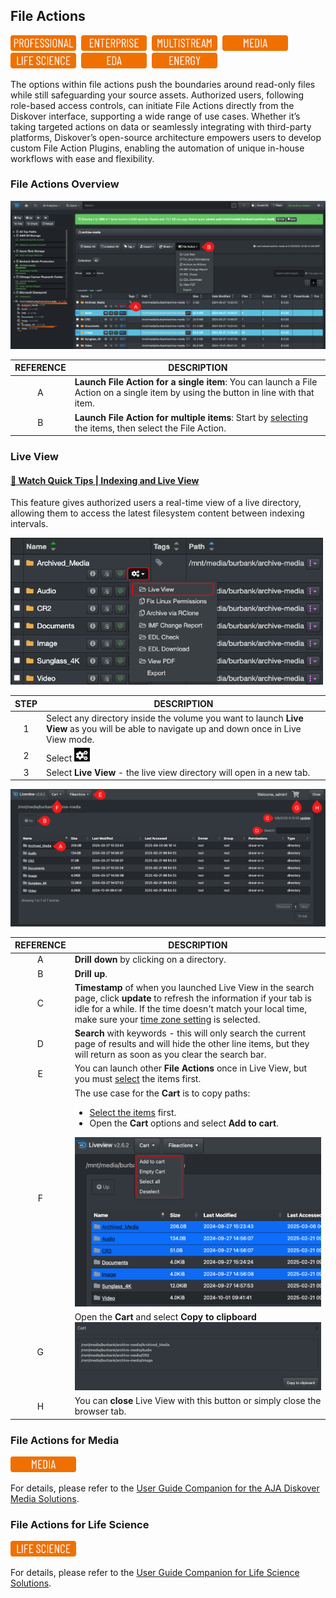 <p id="file_action"></p>

## File Actions

<img src="images/button_edition_professional.png" width="105">&nbsp;&nbsp;<img src="images/button_edition_enterprise.png" width="105">&nbsp;&nbsp;<img src="images/button_edition_multistream.png" width="105">&nbsp;&nbsp;<img src="images/button_edition_media.png" width="105">&nbsp;&nbsp;<img src="images/button_edition_life_science.png" width="105">&nbsp;&nbsp;<img src="images/button_edition_eda.png" width="105">&nbsp;&nbsp;<img src="images/button_edition_energy.png" width="105">

The options within file actions push the boundaries around read-only files while still safeguarding your source assets. Authorized users, following role-based access controls, can initiate File Actions directly from the Diskover interface, supporting a wide range of use cases. Whether it’s taking targeted actions on data or seamlessly integrating with third-party platforms, Diskover’s open-source architecture empowers users to develop custom File Action Plugins, enabling the automation of unique in-house workflows with ease and flexibility.

### File Actions Overview

![Image: Select File Action](images/file_action_overview.png)

| REFERENCE | DESCRIPTION |
| :---: | --- |
| A | **Launch File Action for a single item**: You can launch a File Action on a single item by using the button in line with that item. |
| B | **Launch File Action for multiple items**: Start by [selecting](#item_selection) the items, then select the File Action. |


<p id="file_action_live_view"></p>

### Live View

#### [🍿 Watch Quick Tips | Indexing and Live View](https://vimeo.com/767272643)

This feature gives authorized users a real-time view of a live directory, allowing them to access the latest filesystem content between indexing intervals.

<img src="images/file_action_live_view_launch.png" width="500">

| STEP | DESCRIPTION |
| :---: | --- |
| 1 | Select any directory inside the volume you want to launch **Live View** as you will be able to navigate up and down once in Live View mode. |
| 2 | Select <img src="images/icon_gears.png" width="25"> |
| 3 | Select **Live View** - the live view directory will open in a new tab. |

![Image: Directory Live View](images/file_action_live_view_overview.png)

| REFERENCE | DESCRIPTION |
| :---: | --- |
| A | **Drill down** by clicking on a directory. |
| B | **Drill up**. |
| C | **Timestamp** of when you launched Live View in the search page, click **update** to refresh the information if your tab is idle for a while. If the time doesn't match your local time, make sure your [time zone setting](#time) is selected. |
| D | **Search** with keywords - this will only search the current page of results and will hide the other line items, but they will return as soon as you clear the search bar. |
| E | You can launch other **File Actions** once in Live View, but you must [select](#item_selection) the items first. |
| F | The use case for the **Cart** is to copy paths:<ul><li>[Select the items](#item_selection) first.</li><li>Open the **Cart** options and select **Add to cart**.</li></ul><img src="images/file_action_live_view_add_to_cart.png" width="600"> |
| G | Open the **Cart** and select **Copy to clipboard**<br><img src="images/file_action_live_view_cart_copy.png" width=""> |
| H | You can **close** Live View with this button or simply close the browser tab. |



### File Actions for Media

<img src="images/button_edition_media.png" width="105">

For details, please refer to the [User Guide Companion for the AJA Diskover Media Solutions](https://docs.diskoverdata.com/diskover_user_guide_companion_aja_media_edition/).

### File Actions for Life Science

<img src="images/button_edition_life_science.png" width="105">

For details, please refer to the [User Guide Companion for Life Science Solutions](https://docs.diskoverdata.com/diskover_user_guide_companion_life_science_edition/).
